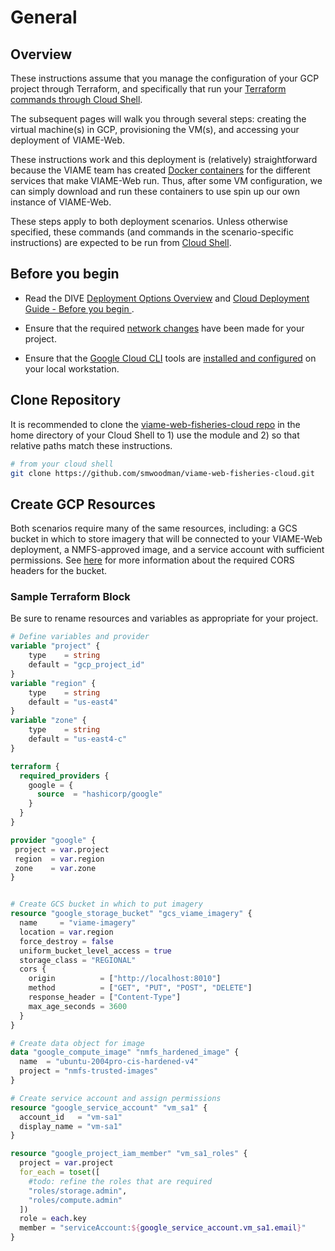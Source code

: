 # General

## Overview

These instructions assume that you manage the configuration of your GCP project through Terraform, and specifically that run your [Terraform commands through Cloud Shell](https://www.hashicorp.com/blog/kickstart-terraform-on-gcp-with-google-cloud-shell).

The subsequent pages will walk you through several steps: creating the virtual machine(s) in GCP, provisioning the VM(s), and accessing your deployment of VIAME-Web. 

These instructions work and this deployment is (relatively) straightforward because the VIAME team has created [Docker containers](https://www.docker.com/resources/what-container/) for the different services that make VIAME-Web run. Thus, after some VM configuration, we can simply download and run these containers to use spin up our own instance of VIAME-Web.

These steps apply to both deployment scenarios. Unless otherwise specified, these commands (and commands in the scenario-specific instructions) are expected to be run from [Cloud Shell](https://cloud.google.com/shell).

## Before you begin

* Read the DIVE [Deployment Options Overview](https://kitware.github.io/dive/Deployment-Overview/) and [Cloud Deployment Guide - Before you begin
](https://kitware.github.io/dive/Deployment-Provision/#before-you-begin). 

* Ensure that the required [network changes](network-changes.md) have been made for your project.

* Ensure that the [Google Cloud CLI](https://cloud.google.com/sdk/gcloud) tools are [installed and configured](https://cloud.google.com/sdk/docs/install) on your local workstation.

## Clone Repository

It is recommended to clone the [viame-web-fisheries-cloud repo](https://github.com/smwoodman/viame-web-fisheries-cloud) in the home directory of your Cloud Shell to 1) use the module and 2) so that relative paths match these instructions.

``` bash
# from your cloud shell
git clone https://github.com/smwoodman/viame-web-fisheries-cloud.git
```

## Create GCP Resources

Both scenarios require many of the same resources, including: a GCS bucket in which to store imagery that will be connected to your VIAME-Web deployment, a NMFS-approved image, and a service account with sufficient permissions. See  [here](https://kitware.github.io/dive/Deployment-Storage/#setting-up-cors) for more information about the required CORS headers for the bucket. 

### Sample Terraform Block

Be sure to rename resources and variables as appropriate for your project.

``` terraform
# Define variables and provider
variable "project" { 
    type    = string
    default = "gcp_project_id"
}
variable "region" {
    type    = string
    default = "us-east4"
}
variable "zone" {
    type    = string
    default = "us-east4-c"
}

terraform {
  required_providers {
    google = {
      source  = "hashicorp/google"
    }
  }
}

provider "google" {
 project = var.project
 region  = var.region
 zone    = var.zone
}


# Create GCS bucket in which to put imagery
resource "google_storage_bucket" "gcs_viame_imagery" {
  name     = "viame-imagery" 
  location = var.region
  force_destroy = false 
  uniform_bucket_level_access = true
  storage_class = "REGIONAL"
  cors {
    origin          = ["http://localhost:8010"]
    method          = ["GET", "PUT", "POST", "DELETE"]
    response_header = ["Content-Type"]
    max_age_seconds = 3600
  }
}

# Create data object for image
data "google_compute_image" "nmfs_hardened_image" {
  name  = "ubuntu-2004pro-cis-hardened-v4"
  project = "nmfs-trusted-images"
}

# Create service account and assign permissions
resource "google_service_account" "vm_sa1" {
  account_id   = "vm-sa1"
  display_name = "vm-sa1"
}

resource "google_project_iam_member" "vm_sa1_roles" {
  project = var.project
  for_each = toset([
  	#todo: refine the roles that are required
    "roles/storage.admin", 
    "roles/compute.admin"
  ])
  role = each.key
  member = "serviceAccount:${google_service_account.vm_sa1.email}"
}
```
